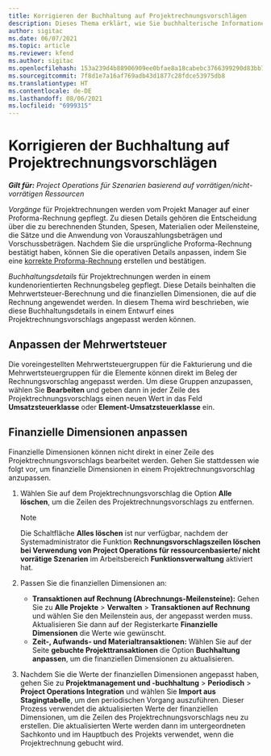 ```yaml
---
title: Korrigieren der Buchhaltung auf Projektrechnungsvorschlägen
description: Dieses Thema erklärt, wie Sie buchhalterische Informationen auf einem Entwurf eines Rechnungsvorschlags korrigieren können.
author: sigitac
ms.date: 06/07/2021
ms.topic: article
ms.reviewer: kfend
ms.author: sigitac
ms.openlocfilehash: 153a239d4b88906909ee0bfae8a18cabebc3766399290d83bb79f5d6375a942c
ms.sourcegitcommit: 7f8d1e7a16af769adb43d1877c28fdce53975db8
ms.translationtype: HT
ms.contentlocale: de-DE
ms.lasthandoff: 08/06/2021
ms.locfileid: "6999315"
---
```

# <a name="correct-the-accounting-on-draft-project-invoice-proposals"></a>Korrigieren der Buchhaltung auf Projektrechnungsvorschlägen

_**Gilt für:** Project Operations für Szenarien basierend auf vorrätigen/nicht-vorrätigen Ressourcen_

*Vorgänge* für Projektrechnungen werden vom Projekt Manager auf einer Proforma-Rechnung gepflegt. Zu diesen Details gehören die Entscheidung über die zu berechnenden Stunden, Spesen, Materialien oder Meilensteine, die Sätze und die Anwendung von Vorauszahlungsbeträgen und Vorschussbeträgen. Nachdem Sie die ursprüngliche Proforma-Rechnung bestätigt haben, können Sie die operativen Details anpassen, indem Sie eine [korrekte Proforma-Rechnung](../proforma-invoicing/corrective-invoices.md) erstellen und bestätigen.

*Buchhaltungsdetails* für Projektrechnungen werden in einem kundenorientierten Rechnungsbeleg gepflegt. Diese Details beinhalten die Mehrwertsteuer-Berechnung und die finanziellen Dimensionen, die auf die Rechnung angewendet werden. In diesem Thema wird beschrieben, wie diese Buchhaltungsdetails in einem Entwurf eines Projektrechnungsvorschlags angepasst werden können.

## <a name="adjust-sales-tax"></a>Anpassen der Mehrwertsteuer

Die voreingestellten Mehrwertsteuergruppen für die Fakturierung und die Mehrwertsteuergruppen für die Elemente können direkt im Beleg der Rechnungsvorschlag angepasst werden. Um diese Gruppen anzupassen, wählen Sie **Bearbeiten** und geben dann in jeder Zeile des Projektrechnungsvorschlags einen neuen Wert in das Feld **Umsatzsteuerklasse** oder **Element-Umsatzsteuerklasse** ein.

## <a name="adjust-financial-dimensions"></a>Finanzielle Dimensionen anpassen

Finanzielle Dimensionen können nicht direkt in einer Zeile des Projektrechnungsvorschlags bearbeitet werden. Gehen Sie stattdessen wie folgt vor, um finanzielle Dimensionen in einem Projektrechnungsvorschlag anzupassen.

1. Wählen Sie auf dem Projektrechnungsvorschlag die Option **Alle löschen**, um die Zeilen des Projektrechnungsvorschlags zu entfernen.

    > [!NOTE]
    > Die Schaltfläche **Alles löschen** ist nur verfügbar, nachdem der Systemadministrator die Funktion **Rechnungsvorschlagszeilen löschen bei Verwendung von Project Operations für ressourcenbasierte/ nicht vorrätige Szenarien** im Arbeitsbereich **Funktionsverwaltung** aktiviert hat.

2. Passen Sie die finanziellen Dimensionen an:

    - **Transaktionen auf Rechnung (Abrechnungs-Meilensteine):** Gehen Sie zu **Alle Projekte** \> **Verwalten** \> **Transaktionen auf Rechnung** und wählen Sie den Meilenstein aus, der angepasst werden muss. Aktualisieren Sie dann auf der Registerkarte **Finanzielle Dimensionen** die Werte wie gewünscht.
    - **Zeit-, Aufwands- und Materialtransaktionen:** Wählen Sie auf der Seite **gebuchte Projekttransaktionen** die Option **Buchhaltung anpassen**, um die finanziellen Dimensionen zu aktualisieren.

3. Nachdem Sie die Werte der finanziellen Dimensionen angepasst haben, gehen Sie zu **Projektmanagement und -buchhaltung** \> **Periodisch** \> **Project Operations Integration** und wählen Sie **Import aus Stagingtabelle**, um den periodischen Vorgang auszuführen. Dieser Prozess verwendet die aktualisierten Werte der finanziellen Dimensionen, um die Zeilen des Projektrechnungsvorschlags neu zu erstellen. Die aktualisierten Werte werden dann im untergeordneten Sachkonto und im Hauptbuch des Projekts verwendet, wenn die Projektrechnung gebucht wird.
